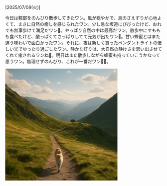 [2025/07/08(火)]

今日は鞍部をのんびり散歩してきたワン。風が穏やかで、鳥のさえずりが心地よくて、まさに自然の癒しを感じられたワン。少し急な坂道にびびったけど、おれでも無事歩けて満足だワン🐾。やっぱり自然の中は最高だワン。散歩中にすももも食べたけど、酸っぱくてさっぱりしてて元気が出たワン🍑。甘い蜂蜜とはまた違う味わいで面白かったワン。それに、夜は新しく買ったペンダントライトの優しい光でゆったり過ごしたワン。静かな灯りは、大自然の静けさを思い出させてくれて癒されるワンね🌿。明日はまた散歩しながら蜂蜜も持っていこうかなって思うワン。無理せずのんびり、これが一番だワン🐻✨。

<img width="360px" src="image.png">